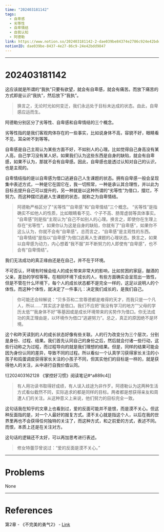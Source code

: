 ```yaml
---
time: "202403181142"
tags:
  - 自卑感
  - 劣等性
  - 自卑情结
  - 自我认知
  - 阿德勒
link: https://www.notion.so/202403181142-2-dae039be84374e2786c924e42bdd9847
notionID: dae039be-8437-4e27-86c9-24e42bdd9847
---
```


--- 
# 202403181142

这应该就是所谓的“我执”只要有欲望，就会有自卑感，就会有痛苦。而放下痛苦的方式即是认识“我执”，然后放下“我执”。

> 换言之，无论时光如何变迁，我们永远处于目标未达成的状态。由此，自卑感应运而生。

阿德勒分别区分了劣等性、自卑感和自卑情结的三个概念。

劣等性指的是我们客观肉体存在的一些事实，比如说身体不高，容貌不好，眼睛看不见，耳朵听不到等等。

自卑感是自己主观认为某些方面不好，不如别人的心理。比如觉得自己身高没有某人高，自己学习没有某人好。如果我们认为这些东西是自身的缺陷，就会有自卑感，如果不认为，那就不会有自卑感。因此，自卑感也是透过认知对自己的认识，也是主观的。

自卑情结指的是以自卑感为借口逃避自己人生课题的状态。拥有自卑感一般会呈现集中表述方式，一种是它在固它在，我一切照常，一种是承认其合理性，并以此为目标去提升自己可以提升的，另一种就是以这种所谓的“劣等性”为借口，摆烂，不努力。而这种摆烂逃避人生课题的状态，就称之为自卑情结。

> 阿德勒严格区分了“劣等性”“自卑感”和“自卑情结”三个概念。
> “劣等性”是指确实不如他人的性质，比如眼睛看不见、个子不高、肠胃虚弱等具体事实。
> “自卑感”则是指“主观认为”自己不如别人的心理。换言之，即使你在生理上存在“劣等性”，如果你认为这是自身的缺陷，你就有了“自卑感”，如果你不这么认为，你就不会有“自卑感”。总而言之，“自卑感”是主观性的东西。
> “自卑情结”是指以“自卑感”为借口逃离人生课题的心理状态。换言之，如果以自卑感为动力，内心想着“我不服”并不断努力的人即使有“自卑感”，也不会有“自卑情结”。

我们无法成功的真正缘由还是在自己，并不在于环境。

不可否认，环境有时候会给人的成长带来非常大的影响，比如贫困的家庭，酗酒的父亲，差劲的学校等等。在相同环境下成长的人，有些方面确实会呈现出一致性，但是不管在什么环境下，每个人的成长状态都不是完全一样的，这足以说明人的个体性。而这种个体性，就决定了一件事儿：决定我们成长的，是我们自己。

> 你可能还会辩解说：“贝多芬和二宫尊德都是难得的天才，而我只是一个凡人，所以……”其实这才是借口。我们不应把“我没有学习的地方”“父母的学历太低”“我身体不好”等基因或是成长环境带来的劣势作为借口。你无法成功的真正理由是，以环境作为借口“逃避努力”。总之，真正的原因绝不是环境。

这个和昨天读到的人的成长状态好像有些关联。人的行为改变分为三个层次，分别是身份、过程、结果。我们首先认同自己的身份之后，然后就会付诸一些行动，这些行动称之为过程，而过程导向的就是我们理想的结果。但是，同样的结果可能会因为身份认同的差异，导致不同的过程。所以看似一个认真学习获得家长关注的小孩子和捣蛋调皮获得家长关注的小孩子不同，但其实他们的目标是一样的，就是获得他人的关注，从中进行自我价值认同。

![[202403162128 《掌控好习惯》阅读笔记#^a889c4]]

> 有人用功读书取得好成绩，有人误入歧途为非作歹。阿德勒认为这两种生活方式看似截然不同，实际追求的都是同样的目标。两者都是想获得亲友和周遭人们的关注。从这种意义上来说，他们努力的目标完全一致。

这句话我在知乎的文章上也看到过，爱的反面可能并不是恨，而是漠不关心。但这种反面指的是，对一个人最好的报复方式。漠不关心就是指这个人，以后在我的世界里再也不会获得任何独特的关注了，而这种方式，和之前爱的方式，表述不同。而恨，本质上还是在关注对方。

这句话的逻辑还不太好，可以再加思考进行表述。

> 修女特蕾莎曾说过：“爱的反面是漠不关心。”

---
# Problems

None

---
# References

第2章 - 《不完美的勇气2》 - [Link](https://weread.qq.com/web/bookDetail/52032dd0813ab6db9g0145ff)